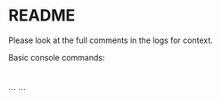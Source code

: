 # README

Please look at the full comments in the logs for context.

Basic console commands:
```
```
<br/>
```
```
<br/>
